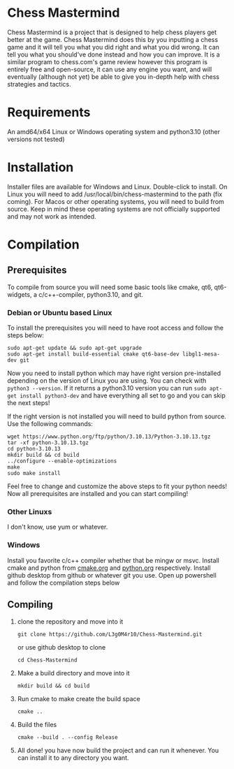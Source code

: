 # Chess Mastermind

Chess Mastermind is a project that is designed to help chess players get better at the game. Chess Mastermind does this by you inputting a chess game and it will tell you what you did right and what you did wrong. It can tell you what you should've done instead and how you can improve. It is a similar program to chess.com's game review however this program is entirely free and open-source, it can use any engine you want, and will eventually (although not yet) be able to give you in-depth help with chess strategies and tactics.

# Requirements

An amd64/x64 Linux or Windows operating system and python3.10 (other versions not tested)
# Installation
Installer files are available for Windows and Linux. Double-click to install. On Linux you will need to add /usr/local/bin/chess-mastermind to the path (fix coming). For Macos or other operating systems, you will need to build from source. Keep in mind these operating systems are not officially supported and may not work as intended.

# Compilation

## Prerequisites

To compile from source you will need some basic tools like cmake, qt6, qt6-widgets, a c/c++-compiler, python3.10, and git.

### Debian or Ubuntu based Linux

To install the prerequisites you will need to have root access and follow the steps below:

```
sudo apt-get update && sudo apt-get upgrade
sudo apt-get install build-essential cmake qt6-base-dev libgl1-mesa-dev git
```

Now you need to install python which may have right version pre-installed depending on the version of Linux you are using. You can check with ```python3 --version```.
If it returns a python3.10 version you can run ```sudo apt-get install python3-dev``` and have everything all set to go and you can skip the next steps!

If the right version is not installed you will need to build python from source. Use the following commands:

```
wget https://www.python.org/ftp/python/3.10.13/Python-3.10.13.tgz
tar -xf python-3.10.13.tgz
cd python-3.10.13
mkdir build && cd build
../configure --enable-optimizations
make
sudo make install
```
Feel free to change and customize the above steps to fit your python needs!
Now all prerequisites are installed and you can start compiling!

### Other Linuxs

I don't know, use yum or whatever.

### Windows

Install you favorite c/c++ compiler whether that be mingw or msvc. Install cmake and python from [cmake.org](cmake.org) and [python.org](python.org) respectively. Install github desktop from github or whatever git you use. Open up powershell and follow the compilation steps below

## Compiling
1. clone the repository and move into it

   ```git clone https://github.com/L3g0M4r10/Chess-Mastermind.git```

   or use github desktop to clone

   ```cd Chess-Mastermind```
   
2. Make a build directory and move into it

   ```mkdir build && cd build```

3. Run cmake to make create the build space

   ```cmake ..```

4. Build the files

   ```cmake --build . --config Release```

5. All done! you have now build the project and can run it whenever. You can install it to any directory you want.
